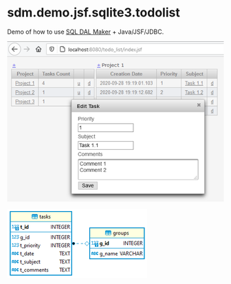 # sdm.demo.jsf.sqlite3.todolist
Demo of how to use [SQL DAL Maker](https://github.com/panedrone/sqldalmaker) + Java/JSF/JDBC. 

![demo-jsf-1.png](demo-jsf-1.png)

![erd.png](erd.png)

